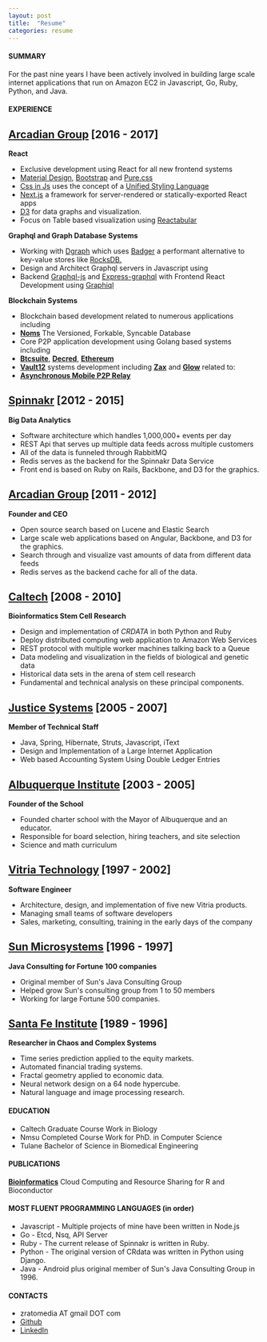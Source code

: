 ```yaml
---
layout: post
title:  "Resume"
categories: resume
---
```


#### SUMMARY

For the past nine years I have been actively involved in building large scale internet applications that run on Amazon EC2 in Javascript, Go, Ruby, Python, and Java.

#### EXPERIENCE

## [Arcadian Group](http://arcadiangroup.org) [2016 - 2017]

**React**

* Exclusive development using React for all new frontend systems
* [Material Design](https://material-ui-next.com/), [Bootstrap](https://getbootstrap.com/) and [Pure.css](https://purecss.io/)
* [Css in Js](http://cssinjs.org) uses the concept of a
[Unified Styling Language](https://medium.com/seek-blog/a-unified-styling-language-d0c208de2660)
* [Next.js](https://github.com/zeit/next.js/) a framework for server-rendered or statically-exported React apps
* [D3](https://d3js.org/) for data graphs and visualization.
* Focus on Table based visualization using [Reactabular](https://reactabular.js.org)

**Graphql and Graph Database Systems**

* Working with [Dgraph](https://dgraph.io/) which uses
[Badger](https://github.com/dgraph-io/badger) a performant alternative to key-value stores like [RocksDB.](https://github.com/facebook/rocksdb)
* Design and Architect Graphql servers in Javascript using
* Backend [Graphql-js](https://github.com/graphql/graphql-js) and
[Express-graphql](https://github.com/graphql/express-graphql) with
Frontend React Development using [Graphiql](https://github.com/graphql/graphiql)

**Blockchain Systems**

* Blockchain based development related to numerous applications including
* **[Noms](https://github.com/attic-labs/noms)** The Versioned, Forkable, Syncable Database
* Core P2P application development using Golang based systems including
* **[Btcsuite](https://github.com/btcsuite)**, **[Decred](https://github.com/decred)**, **[Ethereum](https://www.ethereum.org/)**
* **[Vault12](https://github.com/vault12)** systems development including **[Zax](https://github.com/vault12/zax)** and **[Glow](https://github.com/vault12/glow)** related to:
* **[Asynchronous Mobile P2P Relay](https://s3-us-west-1.amazonaws.com/vault12/crypto_relay.pdf)**

## [Spinnakr](http://spinnakr.com) [2012 - 2015]
**Big Data Analytics**

* Software architecture which handles 1,000,000+ events per day
* REST Api that serves up multiple data feeds across multiple customers
* All of the data is funneled through RabbitMQ
* Redis serves as the backend for the Spinnakr Data Service
* Front end is based on Ruby on Rails, Backbone, and D3 for the graphics.

## [Arcadian Group](http://www.arcadiangroup.org) [2011 - 2012]
**Founder and CEO**

* Open source search based on Lucene and Elastic Search
* Large scale web applications based on Angular, Backbone, and D3 for the graphics.
* Search through and visualize vast amounts of data from different data feeds
* Redis serves as the backend cache for all of the data.


## [Caltech](http://caltech.edu) [2008 - 2010]
**Bioinformatics Stem Cell Research**

* Design and implementation of *CRDATA* in both Python and Ruby
* Deploy distributed computing web application to Amazon Web Services
* REST protocol with multiple worker machines talking back to a Queue
* Data modeling and visualization in the fields of biological and genetic data
* Historical data sets in the arena of stem cell research
* Fundamental and technical analysis on these principal components.


## [Justice Systems](http://www.justicesystems.com) [2005 - 2007]
**Member of Technical Staff**

* Java, Spring, Hibernate, Struts, Javascript, iText
* Design and Implementation of a Large Internet Application
* Web based Accounting System Using Double Ledger Entries

## [Albuquerque Institute](http://www.aims-unm.org/) [2003 - 2005]
**Founder of the School**

* Founded charter school with the Mayor of Albuquerque and an educator.
* Responsible for board selection, hiring teachers, and site selection
* Science and math curriculum

## [Vitria Technology](http://www.vitria.com) [1997 - 2002]
**Software Engineer**

* Architecture, design, and implementation of five new Vitria products.
* Managing small teams of software developers
* Sales, marketing, consulting, training in the early days of the company

## [Sun Microsystems](http://sun.com) [1996 - 1997]
**Java Consulting for Fortune 100 companies**

* Original member of Sun's Java Consulting Group
* Helped grow Sun's consulting group from 1 to 50 members
* Working for large Fortune 500 companies.

## [Santa Fe Institute](http://santafe.edu/) [1989 - 1996]
**Researcher in Chaos and Complex Systems**

* Time series prediction applied to the equity markets.
* Automated financial trading systems.
* Fractal geometry applied to economic data.
* Neural network design on a 64 node hypercube.
* Natural language and image processing research.

#### EDUCATION

* Caltech Graduate Course Work in Biology
* Nmsu Completed Course Work for PhD. in Computer Science
* Tulane Bachelor of Science in Biomedical Engineering

#### PUBLICATIONS

**[Bioinformatics](http://bioinformatics.oxfordjournals.org/content/27/16/2309)**
Cloud Computing and Resource Sharing for R and Bioconductor

#### MOST FLUENT PROGRAMMING LANGUAGES (in order)

* Javascript - Multiple projects of mine have been written in Node.js
* Go - Etcd, Nsq, API Server
* Ruby - The current release of Spinnakr is written in Ruby.
* Python - The original version of CRdata was written in Python using Django.
* Java - Android plus original member of Sun's Java Consulting Group in 1996.

#### CONTACTS
- zratomedia AT gmail DOT com
- [Github](https://github.com/stormasm)
- [LinkedIn](https://www.linkedin.com/pub/michael-angerman/0/35/4b)
